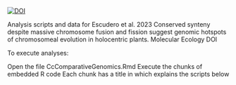 [![DOI](https://sandbox.zenodo.org/badge/656144734.svg)](https://sandbox.zenodo.org/badge/latestdoi/656144734)

Analysis scripts and data for Escudero et al. 2023 Conserved synteny despite massive chromosome fusion and fission suggest genomic hotspots of chromosomeal evolution in holocentric plants. Molecular Ecology
DOI

To execute analyses:

Open the file CcComparativeGenomics.Rmd
Execute the chunks of embedded R code
Each chunk has a title in which explains the scripts below
